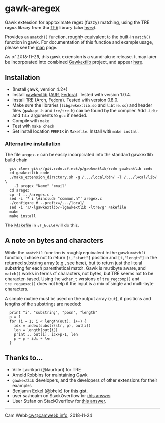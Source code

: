 # gawk-aregex

Gawk extension for approximate regex (fuzzy) matching, using the TRE
regex library from the [TRE](https://laurikari.net/tre/) library (also [here](https://github.com/laurikari/tre)).

Provides an `amatch()` function, roughly equivalent to the built-in
`match()` function in gawk. For documentation of this function and
example usage, please see the [man](doc/aregex.md) page.

As of 2018-11-25, this gawk extension is a stand-alone release. It may
later be incorporated into combined
[Gawkextlib](http://gawkextlib.sourceforge.net/) project, and appear
[here](https://sourceforge.net/projects/gawkextlib/files/).

## Installation

 * (Install gawk, version 4.2+)
 * Install [gawkextlib](http://gawkextlib.sourceforge.net/) ([AUR](https://aur.archlinux.org/packages/gawkextlib/), [Fedora](https://apps.fedoraproject.org/packages/gawkextlib-devel)). Tested with version 1.0.4.
 * Install [TRE](https://laurikari.net/tre/) ([Arch](https://www.archlinux.org/packages/community/x86_64/tre/), [Fedora](https://apps.fedoraproject.org/packages/tre-devel)). Tested with version 0.8.0.
 * Make sure the libraries (`libgawkextlib.so` and `libtre.so`) and
   header files (`gawkapi.h` and `tre/tre.h`) can be found by the
   compiler. Add `-Ldir` and `Idir` arguments to `gcc` if needed.
 * Compile with `make`
 * Test with `make check`
 * Set install location `PREFIX` in `Makefile`. Install with `make install`

### Alternative installation

The file `aregex.c` can be easily incorporated into the standard
gawkextlib build chain:

      git clone git://git.code.sf.net/p/gawkextlib/code gawkextlib-code
      cd gawkextlib-code
      ./make_extension_directory.sh -g /.../local/bin/ -l /.../local/lib/ \
        -I aregex "Name" "email"
      cd aregex
      cp -f .../aregex.c .
      sed -i '7 i \#include "common.h"' aregex.c 
      ./configure # --prefix=/.../local/ 
      sed -i 's/-lgawkextlib/-lgawkextlib -ltre/g' Makefile
      make
      make install

The [Makefile](sf_build/Makefile) in `sf_build` will do this.

## A note on bytes and characters

While the `amatch()` function is roughly equivalent to the gawk
`match()` function, I chose not to return `[i,"start"]` position and
`[i,"length"]` in the returned substring array (e.g., see [here](https://github.com/camwebb/gawk-aregex/blob/115e400dbe6446d3138c7da2fba6d461026cad8d/aregex.c)),
but to return just the literal substring for each parenthetical
match. Gawk is multibyte aware, and `match()` works in terms of
characters, not bytes, but TRE seems not to be character-based. Using
the `wchar_t` versions of `tre_regcomp()` and `tre_regaexec()` does
not help if the input is a mix of single and multi-byte characters.

A simple routine must be used on the output array (`out`), if
positions and lengths of the substrings are needed:

      print "i", "substring", "posn", "length"
      p = 1
      for (i = 1; i < length(out); i++) {
        idx = index(substr(str, p), out[i])
        len = length(out[i])
        print i, out[i], idx+p-1, len
        p = p + idx + len
      }

## Thanks to...

 * Ville Laurikari (@laurikari) for TRE
 * Arnold Robbins for maintaining Gawk
 * `gawkextlib` developers, and the developers of other extensions for
   their examples
 * Benjamin Eckel (@bhelx) for [this gist](https://gist.github.com/bhelx/1498622/e442385814e64625cc286ad3fa4ef9c0517ce785).
 * user sashoalm on StackOverflow for [this answer](https://stackoverflow.com/a/35200252/563709).
 * User Stefan on StackOverflow for [this answer](https://stackoverflow.com/a/17764716/563709).

----

Cam Webb <cw@camwebb.info>, 2018-11-24

